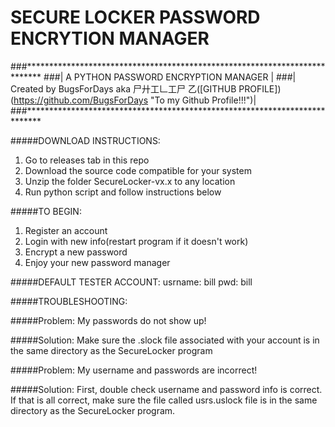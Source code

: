 # SECURE LOCKER PASSWORD ENCRYTION MANAGER
###***************************************************************************
###| A PYTHON PASSWORD ENCRYPTION MANAGER                                     |
###| Created by BugsForDays aka 尸廾工𠃊工尸 乙([GITHUB PROFILE])(https://github.com/BugsForDays "To my Github Profile!!!")|
###***************************************************************************

#####DOWNLOAD INSTRUCTIONS:
1. Go to releases tab in this repo
2. Download the source code compatible for your system
3. Unzip the folder SecureLocker-vx.x to any location
4. Run python script and follow instructions below

#####TO BEGIN:
1. Register an account
2. Login with new info(restart program if it doesn't work)
3. Encrypt a new password
4. Enjoy your new password manager

#####DEFAULT TESTER ACCOUNT:
usrname: bill
pwd: bill

#####TROUBLESHOOTING:

#####Problem: 
My passwords do not show up!

#####Solution: 
Make sure the .slock file associated with your account is in the same directory as the SecureLocker program

#####Problem: 
My username and passwords are incorrect!

#####Solution: 
First, double check username and password info is correct. If that is all correct, make sure the file called usrs.uslock file is            in the same directory as the SecureLocker program.
